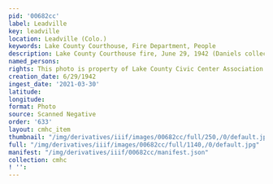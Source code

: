 ```yaml
---
pid: '00682cc'
label: Leadville
key: leadville
location: Leadville (Colo.)
keywords: Lake County Courthouse, Fire Department, People
description: Lake County Courthouse fire, June 29, 1942 (Daniels collection)
named_persons: 
rights: This photo is property of Lake County Civic Center Association.
creation_date: 6/29/1942
ingest_date: '2021-03-30'
latitude: 
longitude: 
format: Photo
source: Scanned Negative
order: '633'
layout: cmhc_item
thumbnail: "/img/derivatives/iiif/images/00682cc/full/250,/0/default.jpg"
full: "/img/derivatives/iiif/images/00682cc/full/1140,/0/default.jpg"
manifest: "/img/derivatives/iiif/00682cc/manifest.json"
collection: cmhc
! '': 
---
```

